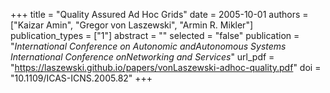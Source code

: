 +++
title = "Quality Assured Ad Hoc Grids"
date = 2005-10-01
authors = ["Kaizar Amin", "Gregor von Laszewski", "Armin R. Mikler"]
publication_types = ["1"]
abstract = ""
selected = "false"
publication = "*International Conference on Autonomic andAutonomous Systems International Conference onNetworking and Services*"
url_pdf = "https://laszewski.github.io/papers/vonLaszewski-adhoc-quality.pdf"
doi = "10.1109/ICAS-ICNS.2005.82"
+++

